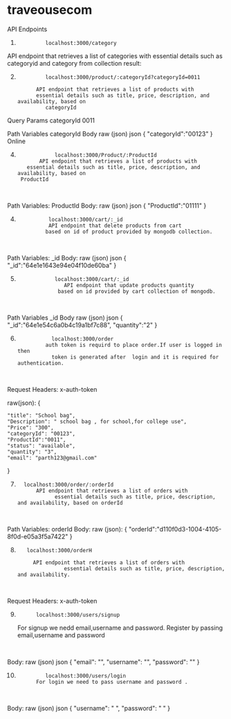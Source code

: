 # traveousecom
API Endpoints


1.              localhost:3000/category

API endpoint that retrieves a list of categories with
essential details such as categoryid and category from collection
result:



2.              localhost:3000/product/:categoryId?categoryId=0011

             API endpoint that retrieves a list of products with
             essential details such as title, price, description, and availability, based on
                categoryId

Query Params
categoryId
0011

Path Variables
categoryId
Body
raw (json)
json
{
    "categoryId":"00123"
}
Online




            


4.                 localhost:3000/Product/:ProductId
              API endpoint that retrieves a list of products with
          essential details such as title, price, description, and availability, based on
        ProductId

﻿

Path Variables:
ProductId
Body:
raw (json)
json
{
    "ProductId":"01111"
}


4.               localhost:3000/cart/:_id
                 API endpoint that delete products from cart
                based on id of product provided by mongodb collection.

﻿

Path Variables:
_id
Body:
raw (json)
json
{
    "_id":"64e1e1643e94e04f10de60ba"
}


5.                 localhost:3000/cart/:_id
                      API endpoint that update products quantity
                    based on id provided by cart collection of mongodb.

﻿

Path Variables
_id
Body
raw (json)
json
{
    "_id":"64e1e54c6a0b4c19a1bf7c88",
     "quantity":"2"
}

6.                localhost:3000/order
                auth token is requird to place order.If user is logged in then
                  token is generated after  login and it is required for authentication.

﻿

Request Headers:
x-auth-token 

raw(json):
{

    "title": "School bag",
    "Description": " school bag , for school,for college use",
    "Price": "300",
    "categoryId": "00123",
    "ProductId":"0011",
    "status": "available",
    "quantity": "3",
    "email": "parth123@gmail.com"
}


7.       localhost:3000/order/:orderId
             API endpoint that retrieves a list of orders with
                   essential details such as title, price, description, and availability, based on orderId

﻿

Path Variables:
orderId
Body:
raw (json):
{
    "orderId":"d110f0d3-1004-4105-8f0d-e05a3f5a7422"
}





8.        localhost:3000/orderH

            API endpoint that retrieves a list of orders with
                      essential details such as title, price, description, and availability.

﻿

Request Headers:
x-auth-token





9.           localhost:3000/users/signup

     For signup we nedd email,username and password.
     Register by passing email,username and password

﻿

Body:
raw (json)
json
{
    "email": "",
    "username": "",
    "password": ""
}



10.              localhost:3000/users/login
              For login we need to pass username and password .

﻿

Body:
raw (json)
json
{
    "username": " ",
    "password": " "
}
